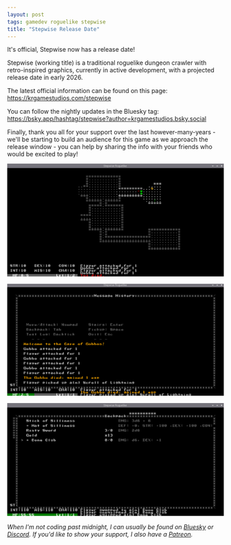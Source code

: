 ```yaml
---
layout: post
tags: gamedev roguelike stepwise
title: "Stepwise Release Date"
---
```


It's official, Stepwise now has a release date!

Stepwise (working title) is a traditional roguelike dungeon crawler with retro-inspired graphics, currently in active development, with a projected release date in early 2026.

<!--more-->

The latest official information can be found on this page: <https://krgamestudios.com/stepwise>

You can follow the nightly updates in the Bluesky tag: <https://bsky.app/hashtag/stepwise?author=krgamestudios.bsky.social>

Finally, thank you all for your support over the last however-many-years - we'll be starting to build an audience for this game as we approach the release window - you can help by sharing the info with your friends who would be excited to play!

![wip_gameplay](/assets/2025-05-04/screenshot_wip_gameplay.png)

![wip_log](/assets/2025-05-04/screenshot_wip_log.png)

![wip_inventory](/assets/2025-05-04/screenshot_wip_inventory.png)

*When I'm not coding past midnight, I can usually be found on [Bluesky](https://bsky.app/profile/krgamestudios.bsky.social) or [Discord](https://discord.gg/5KwPFdTBZp). If you'd like to show your support, I also have a [Patreon](https://www.patreon.com/c/krgamestudios).*